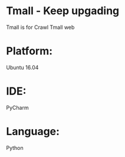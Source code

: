 # Tmall - Keep upgading
Tmall is for Crawl Tmall web

# Platform:
Ubuntu 16.04

# IDE:
PyCharm

# Language:
Python
